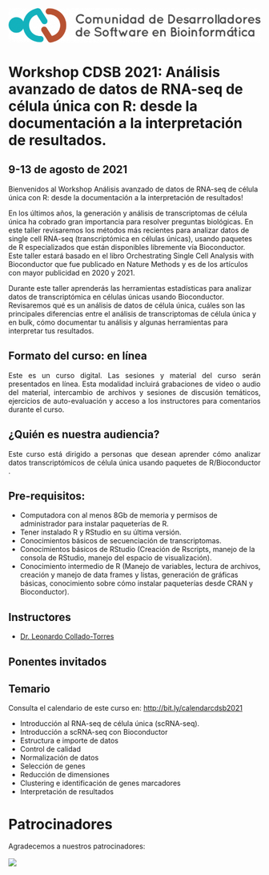 ![](img/logo.png)

# Workshop CDSB 2021: Análisis avanzado de datos de RNA-seq de célula única con R: desde la documentación a la interpretación de resultados.

## 9-13 de agosto de 2021

Bienvenidos al Workshop Análisis avanzado de datos de RNA-seq de célula única con R: desde la documentación a la interpretación de resultados! 

<p align="justify">

En los últimos años, la generación y análisis de transcriptomas de célula única ha cobrado gran importancia para resolver preguntas biológicas. En este taller revisaremos los métodos más recientes para analizar datos de single cell RNA-seq (transcriptómica en células únicas), usando paquetes de R especializados que están disponibles libremente vía Bioconductor. Este taller estará basado en el libro Orchestrating Single Cell Analysis with Bioconductor que fue publicado en Nature Methods y es de los artículos con mayor publicidad en 2020 y 2021.


Durante este taller aprenderás las herramientas estadísticas para analizar datos de transcriptómica en células únicas usando Bioconductor. Revisaremos qué es un análisis de datos de célula única, cuáles son las principales diferencias entre el análisis de transcriptomas de célula única y en bulk, cómo documentar tu análisis y algunas herramientas para interpretar tus resultados. 
</p>


## Formato del curso: en línea

<p align="justify">
Este es un curso digital. Las sesiones y material del curso serán presentados en línea. Esta modalidad incluirá grabaciones de video o audio del material, intercambio de archivos y sesiones de discusión temáticos, ejercicios de auto-evaluación y acceso a los instructores para comentarios durante el curso.
</p>


## ¿Quién es nuestra audiencia?

<p align="justify">
Este curso está dirigido a personas que desean aprender cómo analizar datos transcriptómicos de célula única usando paquetes de R/Bioconductor .
</p>


## Pre-requisitos:
-	Computadora con al menos 8Gb de memoria y permisos de administrador para instalar paqueterías de R.
-	Tener instalado R y RStudio en su última versión.
-	Conocimientos básicos de secuenciación de transcriptomas.
-	Conocimientos básicos de RStudio (Creación de Rscripts, manejo de la consola de RStudio, manejo del espacio de visualización).
-	Conocimiento intermedio de R (Manejo de variables, lectura de archivos, creación y manejo de data frames y listas, generación de gráficas básicas, conocimiento sobre cómo instalar paqueterías desde CRAN y Bioconductor).
 

## Instructores

- [Dr. Leonardo Collado-Torres](https://comunidadbioinfo.github.io/authors/lcollado/)


## Ponentes invitados


## Temario 

Consulta el calendario de este curso en: <http://bit.ly/calendarcdsb2021>

-	Introducción al RNA-seq de célula única (scRNA-seq).
-	Introducción a scRNA-seq con Bioconductor
-	Estructura e importe de datos
-	Control de calidad
-	Normalización de datos
-	Selección de genes
-	Reducción de dimensiones
-	Clustering e identificación de genes marcadores
-	Interpretación de resultados


# Patrocinadores

Agradecemos a nuestros patrocinadores:

<a href="https://comunidadbioinfo.github.io/es/post/cs_and_s_event_fund_award/#.YJH-wbVKj8A"><img src="https://comunidadbioinfo.github.io/post/2021-01-27-cs_and_s_event_fund_award/spanish_cs_and_s_award.jpeg" width="400px" align="center"/></a>


